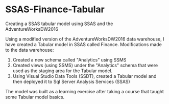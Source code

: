 # SSAS-Finance-Tabular
Creating a SSAS tabular model using SSAS and the AdventureWorksDW2016

Using a modified version of the AdventureWorksDW2016 data warehouse, I have created a Tabular model in SSAS called Finance.  Modifications made to the data warehouse:
1. Created a new schema called "Analytics" using SSMS
2. Created views (using SSMS) under the "Analytics" schema that were used as the staging area for the Tabular model.
3. Using Visual Studio Data Tools (SSDT), created a Tabular model and then deployed it to Sql Server Analysis Services (SSAS)

The model was built as a learning exercise after taking a course that taught some Tabular model basics.
